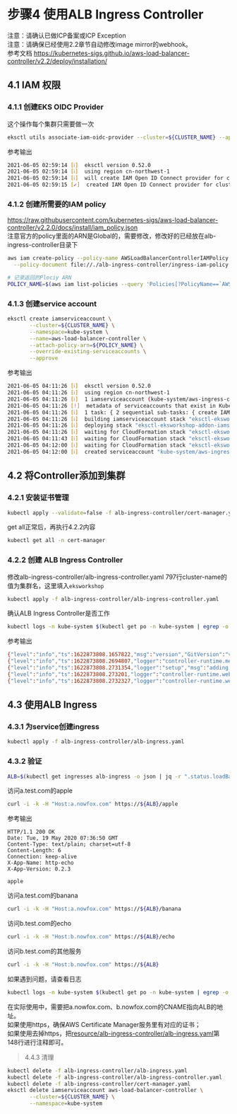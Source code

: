 # 步骤4 使用ALB Ingress Controller
注意：请确认已做ICP备案或ICP Exception  
注意：请确保已经使用2.2章节自动修改image mirror的webhook。  
参考文档 https://kubernetes-sigs.github.io/aws-load-balancer-controller/v2.2/deploy/installation/
## 4.1 IAM 权限
### 4.1.1 创建EKS OIDC Provider 
这个操作每个集群只需要做一次
```bash
eksctl utils associate-iam-oidc-provider --cluster=${CLUSTER_NAME} --approve --region ${AWS_REGION}
```
参考输出
```bash
2021-06-05 02:59:14 [ℹ]  eksctl version 0.52.0
2021-06-05 02:59:14 [ℹ]  using region cn-northwest-1
2021-06-05 02:59:14 [ℹ]  will create IAM Open ID Connect provider for cluster "eksworkshop" in "cn-northwest-1"
2021-06-05 02:59:15 [✔]  created IAM Open ID Connect provider for cluster "eksworkshop" in "cn-northwest-1"
```

### 4.1.2 创建所需要的IAM policy
https://raw.githubusercontent.com/kubernetes-sigs/aws-load-balancer-controller/v2.2.0/docs/install/iam_policy.json  
注意官方的policy里面的ARN是Global的，需要修改，修改好的已经放在alb-ingress-controller目录下
```bash
aws iam create-policy --policy-name AWSLoadBalancerControllerIAMPolicy \
  --policy-document file://./alb-ingress-controller/ingress-iam-policy.json --region ${AWS_REGION}

# 记录返回的Plociy ARN
POLICY_NAME=$(aws iam list-policies --query 'Policies[?PolicyName==`AWSLoadBalancerControllerIAMPolicy`].Arn' --output text --region ${AWS_REGION})
```

### 4.1.3 创建service account

```bash
eksctl create iamserviceaccount \
       --cluster=${CLUSTER_NAME} \
       --namespace=kube-system \
       --name=aws-load-balancer-controller \
       --attach-policy-arn=${POLICY_NAME} \
       --override-existing-serviceaccounts \
       --approve
```
参考输出
```bash
2021-06-05 04:11:26 [ℹ]  eksctl version 0.52.0
2021-06-05 04:11:26 [ℹ]  using region cn-northwest-1
2021-06-05 04:11:26 [ℹ]  1 iamserviceaccount (kube-system/aws-ingress-controller) was included (based on the include/exclude rules)
2021-06-05 04:11:26 [!]  metadata of serviceaccounts that exist in Kubernetes will be updated, as --override-existing-serviceaccounts was set
2021-06-05 04:11:26 [ℹ]  1 task: { 2 sequential sub-tasks: { create IAM role for serviceaccount "kube-system/aws-ingress-controller", create serviceaccount "kube-system/aws-ingress-controller" } }
2021-06-05 04:11:26 [ℹ]  building iamserviceaccount stack "eksctl-eksworkshop-addon-iamserviceaccount-kube-system-aws-ingress-controller"
2021-06-05 04:11:26 [ℹ]  deploying stack "eksctl-eksworkshop-addon-iamserviceaccount-kube-system-aws-ingress-controller"
2021-06-05 04:11:26 [ℹ]  waiting for CloudFormation stack "eksctl-eksworkshop-addon-iamserviceaccount-kube-system-aws-ingress-controller"
2021-06-05 04:11:43 [ℹ]  waiting for CloudFormation stack "eksctl-eksworkshop-addon-iamserviceaccount-kube-system-aws-ingress-controller"
2021-06-05 04:12:00 [ℹ]  waiting for CloudFormation stack "eksctl-eksworkshop-addon-iamserviceaccount-kube-system-aws-ingress-controller"
2021-06-05 04:12:00 [ℹ]  created serviceaccount "kube-system/aws-ingress-controller"
```
## 4.2 将Controller添加到集群
### 4.2.1 安装证书管理
```bash
kubectl apply --validate=false -f alb-ingress-controller/cert-manager.yaml
```
get all正常后，再执行4.2.2内容
```bash
kubectl get all -n cert-manager
```
### 4.2.2 创建 ALB Ingress Controller
修改alb-ingress-controller/alb-ingress-controller.yaml 797行cluster-name的值为集群名，这里填入`eksworkshop`
```bash
kubectl apply -f alb-ingress-controller/alb-ingress-controller.yaml
```
确认ALB Ingress Controller是否工作
```bash
kubectl logs -n kube-system $(kubectl get po -n kube-system | egrep -o aws-load-balancer-controller[a-zA-Z0-9-]+)
```
参考输出
```bash
{"level":"info","ts":1622873808.1657822,"msg":"version","GitVersion":"v2.2.0","GitCommit":"68c417a7ea37ff153f053d9ffef1cc5c70d7e211","BuildDate":"2021-05-14T21:49:05+0000"}
{"level":"info","ts":1622873808.2694807,"logger":"controller-runtime.metrics","msg":"metrics server is starting to listen","addr":":8080"}
{"level":"info","ts":1622873808.2731354,"logger":"setup","msg":"adding health check for controller"}
{"level":"info","ts":1622873808.273201,"logger":"controller-runtime.webhook","msg":"registering webhook","path":"/mutate-v1-pod"}
{"level":"info","ts":1622873808.2732327,"logger":"controller-runtime.webhook","msg":"registering webhook","path":"/mutate-elbv2-k8s-aws-v1beta1-targetgroupbinding"}
  ```

## 4.3 使用ALB Ingress   
### 4.3.1 为service创建ingress
```bash
kubectl apply -f alb-ingress-controller/alb-ingress.yaml
```
### 4.3.2 验证
```bash
ALB=$(kubectl get ingresses alb-ingress -o json | jq -r ".status.loadBalancer.ingress[].hostname")
```
访问a.test.com的apple
```bash 
curl -i -k -H "Host:a.nowfox.com" https://${ALB}/apple
```
参考输出
```
HTTP/1.1 200 OK
Date: Tue, 19 May 2020 07:36:50 GMT
Content-Type: text/plain; charset=utf-8
Content-Length: 6
Connection: keep-alive
X-App-Name: http-echo
X-App-Version: 0.2.3

apple
```
访问a.test.com的banana
```bash 
curl -i -k -H "Host:a.nowfox.com" https://${ALB}/banana
```
访问b.test.com的echo
```bash
curl -i -k -H "Host:b.nowfox.com" https://${ALB}/echo
```
访问b.test.com的其他服务
```bash
curl -i -k -H "Host:b.nowfox.com" https://${ALB}
```
如果遇到问题，请查看日志
```bash
kubectl logs -n kube-system $(kubectl get po -n kube-system | egrep -o aws-load-balancer-controller[a-zA-Z0-9-]+)
```
在实际使用中，需要把a.nowfox.com、b.nowfox.com的CNAME指向ALB的地址。  
如果使用https，确保AWS Certificate Manager服务里有对应的证书；  
如果使用去掉https，把[resource/alb-ingress-controller/alb-ingress.yaml](resource/alb-ingress-controller/alb-ingress.yaml)第148行进行注释即可。
> 4.4.3 清理
```bash
kubectl delete -f alb-ingress-controller/alb-ingress.yaml
kubectl delete -f alb-ingress-controller/alb-ingress-controller.yaml
kubectl delete -f alb-ingress-controller/cert-manager.yaml
eksctl delete iamserviceaccount aws-load-balancer-controller \
       --cluster=${CLUSTER_NAME} \
       --namespace=kube-system
```


